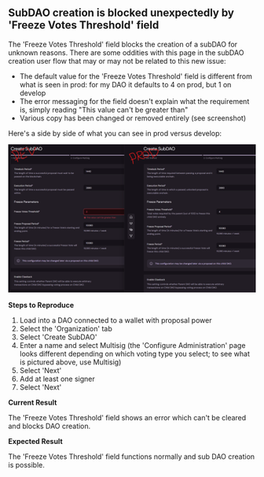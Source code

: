 ## SubDAO creation is blocked unexpectedly by 'Freeze Votes Threshold' field
The 'Freeze Votes Threshold' field blocks the creation of a subDAO for unknown reasons. There are some oddities with this page in the subDAO creation user flow that may or may not be related to this new issue:

-   The default value for the 'Freeze Votes Threshold' field is different from what is seen in prod: for my DAO it defaults to 4 on prod, but 1 on develop
-   The error messaging for the field doesn't explain what the requirement is, simply reading "This value can't be greater than"
-   Various copy has been changed or removed entirely (see screenshot)
    
Here's a side by side of what you can see in prod versus develop:

![](assets/images/bug-example-3.png "bug-example-3.png")

**Steps to Reproduce**

1.  Load into a DAO connected to a wallet with proposal power
2.  Select the 'Organization' tab
3.  Select 'Create SubDAO'
4.  Enter a name and select Multisig (the 'Configure Administration' page looks different depending on which voting type you select; to see what is pictured above, use Multisig)
5.  Select 'Next'
6.  Add at least one signer
7.  Select 'Next'

**Current Result**

The 'Freeze Votes Threshold' field shows an error which can't be cleared and blocks DAO creation.

**Expected Result**

The 'Freeze Votes Threshold' field functions normally and sub DAO creation is possible.
